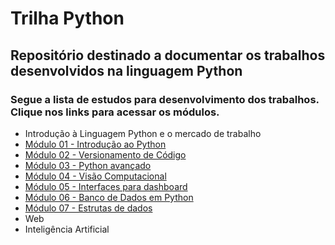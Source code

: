 # Trilha Python
## Repositório destinado a documentar os trabalhos desenvolvidos na linguagem Python
### Segue a lista de estudos para desenvolvimento dos trabalhos. Clique nos links para acessar os módulos.

- Introdução à Linguagem Python e o mercado de trabalho
- [Módulo 01 - Introdução ao Python](https://github.com/marlissonls/trilha_python/tree/modulo_01)
- [Módulo 02 - Versionamento de Código](https://github.com/marlissonls/trilha_python/tree/modulo_02)
- [Módulo 03 - Python avançado](https://github.com/marlissonls/trilha_python/tree/modulo_03)
- [Módulo 04 - Visão Computacional](https://github.com/marlissonls/trilha_python/tree/modulo_04)
- [Módulo 05 - Interfaces para dashboard](https://github.com/marlissonls/trilha_python/tree/modulo_05)
- [Módulo 06 - Banco de Dados em Python](https://github.com/marlissonls/trilha_python/tree/modulo_06)
- [Módulo 07 - Estrutas de dados](https://github.com/marlissonls/trilha_python/tree/modulo_07)
- Web
- Inteligência Artificial